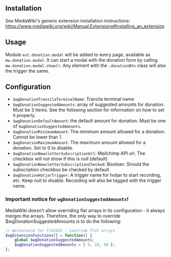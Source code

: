 ## Installation
See MediaWiki's generic extension installation instructions:
https://www.mediawiki.org/wiki/Manual:Extensions#Installing_an_extension

## Usage
Module `ext.donation.modal` will be added to every page, available as `mw.donation.modal`. It can
start a modal with the donation form by calling `mw.donation.modal.show()`. Any element with the
`.donationBtn` class will also the trigger the same.

## Configuration
- `$wgDonationTranzilaTerminalName`: Tranzila terminal name
- `$wgDonationSuggestedAmounts`: array of suggested amounts for donation. Must be 3 items.
   See the following section for information on how to set it properly.
- `$wgDonationDefaultAmount`: the default amount for donation. Must be one of `$wgDonationSuggestedAmounts`.
- `$wgDonationMinimumAmount`: The minimum amount allowed for a donation. Cannot be lower than 1.
- `$wgDonationMaximumAmount`: The maximum amount allowed for a donation. Set to 0 to disable.
- `$wgDonationNewsletterSubscriptionUrl`: Mailchimp API url. The checkbox will not show if this is null (default)
- `$wgDonationNewsletterSubscriptionChecked`: Boolean. Should the subscription checkbox be checked by default
- `$wgDonationHotjarTrigger`: A trigger name for hotjar to start recording, etc. Keep null to disable.
  Recording will also be tagged with the trigger name.

### Important notice for `wgDonationSuggestedAmounts`!
MediaWiki doesn't allow overriding flat arrays in its configuration - it always merges the arrays.
Therefore, the only way to override $wgDonationSuggestedAmounts is to do the following:
```php
// Workaround for T142663 - override flat arrays
$wgExtensionFunctions[] = function() {
	global $wgDonationSuggestedAmounts;
	$wgDonationSuggestedAmounts = [ 5, 10, 50 ];
};
```
